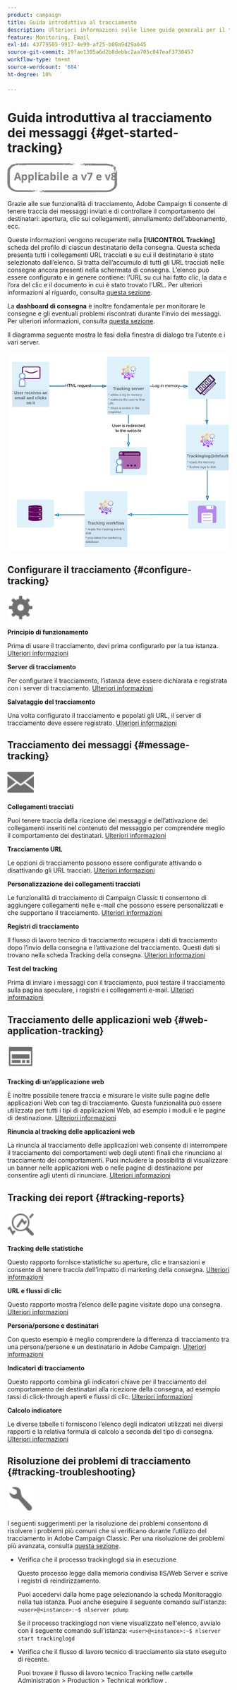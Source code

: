 ```yaml
---
product: campaign
title: Guida introduttiva al tracciamento
description: Ulteriori informazioni sulle linee guida generali per il tracciamento in Adobe Campaign Classic
feature: Monitoring, Email
exl-id: 43779505-9917-4e99-af25-b00a9d29a645
source-git-commit: 29fae1305a6d2b8debbc2aa705c047eaf3730457
workflow-type: tm+mt
source-wordcount: '684'
ht-degree: 10%

---
```


# Guida introduttiva al tracciamento dei messaggi {#get-started-tracking}

![](../../assets/common.svg)

Grazie alle sue funzionalità di tracciamento, Adobe Campaign ti consente di tenere traccia dei messaggi inviati e di controllare il comportamento dei destinatari: apertura, clic sui collegamenti, annullamento dell’abbonamento, ecc.

Queste informazioni vengono recuperate nella **[!UICONTROL Tracking]** scheda del profilo di ciascun destinatario della consegna. Questa scheda presenta tutti i collegamenti URL tracciati e su cui il destinatario è stato selezionato dall’elenco. Si tratta dell’accumulo di tutti gli URL tracciati nelle consegne ancora presenti nella schermata di consegna. L’elenco può essere configurato e in genere contiene: l’URL su cui hai fatto clic, la data e l’ora del clic e il documento in cui è stato trovato l’URL. Per ulteriori informazioni al riguardo, consulta [questa sezione](../../platform/using/editing-a-profile.md#tracking-tab).

La **dashboard di consegna** è inoltre fondamentale per monitorare le consegne e gli eventuali problemi riscontrati durante l’invio dei messaggi. Per ulteriori informazioni, consulta [questa sezione](delivery-dashboard.md).

Il diagramma seguente mostra le fasi della finestra di dialogo tra l’utente e i vari server.

![](assets/tracking-diagram.png)

## Configurare il tracciamento {#configure-tracking}

<img src="assets/do-not-localize/icon-configure.svg" width="60px">

**Principio di funzionamento**

Prima di usare il tracciamento, devi prima configurarlo per la tua istanza. [Ulteriori informazioni](../../installation/using/deploying-an-instance.md#operating-principle)

**Server di tracciamento**

Per configurare il tracciamento, l’istanza deve essere dichiarata e registrata con i server di tracciamento. [Ulteriori informazioni](../../installation/using/deploying-an-instance.md#tracking-server)

**Salvataggio del tracciamento**

Una volta configurato il tracciamento e popolati gli URL, il server di tracciamento deve essere registrato. [Ulteriori informazioni](../../installation/using/deploying-an-instance.md#saving-tracking)

## Tracciamento dei messaggi {#message-tracking}

<img src="assets/do-not-localize/icon-message-tracking.svg" width="60px">

**Collegamenti tracciati**

Puoi tenere traccia della ricezione dei messaggi e dell’attivazione dei collegamenti inseriti nel contenuto del messaggio per comprendere meglio il comportamento dei destinatari. [Ulteriori informazioni](how-to-configure-tracked-links.md)

**Tracciamento URL**

Le opzioni di tracciamento possono essere configurate attivando o disattivando gli URL tracciati. [Ulteriori informazioni](personalizing-url-tracking.md)

**Personalizzazione dei collegamenti tracciati**

Le funzionalità di tracciamento di Campaign Classic ti consentono di aggiungere collegamenti nelle e-mail che possono essere personalizzati e che supportano il tracciamento. [Ulteriori informazioni](tracking-personalized-links.md)

**Registri di tracciamento**

Il flusso di lavoro tecnico di tracciamento recupera i dati di tracciamento dopo l’invio della consegna e l’attivazione del tracciamento. Questi dati si trovano nella scheda Tracking della consegna. [Ulteriori informazioni](accessing-the-tracking-logs.md)

**Test del tracking**

Prima di inviare i messaggi con il tracciamento, puoi testare il tracciamento sulla pagina speculare, i registri e i collegamenti e-mail. [Ulteriori informazioni](testing-tracking.md)

## Tracciamento delle applicazioni web {#web-application-tracking}

<img src="assets/do-not-localize/icon-web-app.svg" width="60px">

**Tracking di un’applicazione web**

È inoltre possibile tenere traccia e misurare le visite sulle pagine delle applicazioni Web con tag di tracciamento. Questa funzionalità può essere utilizzata per tutti i tipi di applicazioni Web, ad esempio i moduli e le pagine di destinazione. [Ulteriori informazioni](../../web/using/tracking-a-web-application.md)

**Rinuncia al tracking delle applicazioni web**

La rinuncia al tracciamento delle applicazioni web consente di interrompere il tracciamento dei comportamenti web degli utenti finali che rinunciano al tracciamento dei comportamenti. Puoi includere la possibilità di visualizzare un banner nelle applicazioni web o nelle pagine di destinazione per consentire agli utenti di rinunciare. [Ulteriori informazioni](../../web/using/web-application-tracking-opt-out.md)

## Tracking dei report {#tracking-reports}

<img src="assets/do-not-localize/icon_monitor.svg" width="60px">

**Tracking delle statistiche**

Questo rapporto fornisce statistiche su aperture, clic e transazioni e consente di tenere traccia dell’impatto di marketing della consegna. [Ulteriori informazioni](../../reporting/using/delivery-reports.md#tracking-statistics)

**URL e flussi di clic**

Questo rapporto mostra l’elenco delle pagine visitate dopo una consegna. [Ulteriori informazioni](../../reporting/using/delivery-reports.md#urls-and-click-streams)

**Persona/persone e destinatari**

Con questo esempio è meglio comprendere la differenza di tracciamento tra una persona/persone e un destinatario in Adobe Campaign. [Ulteriori informazioni](../../reporting/using/person-people-recipients.md)

**Indicatori di tracciamento**

Questo rapporto combina gli indicatori chiave per il tracciamento del comportamento dei destinatari alla ricezione della consegna, ad esempio tassi di click-through aperti e flussi di clic. [Ulteriori informazioni](../../reporting/using/delivery-reports.md#tracking-indicators)

**Calcolo indicatore**

Le diverse tabelle ti forniscono l’elenco degli indicatori utilizzati nei diversi rapporti e la relativa formula di calcolo a seconda del tipo di consegna. [Ulteriori informazioni](../../reporting/using/indicator-calculation.md)

## Risoluzione dei problemi di tracciamento {#tracking-troubleshooting}

<img src="assets/do-not-localize/icon-troubleshooting.svg" width="60px">

I seguenti suggerimenti per la risoluzione dei problemi consentono di risolvere i problemi più comuni che si verificano durante l’utilizzo del tracciamento in Adobe Campaign Classic. Per una risoluzione dei problemi più avanzata, consulta [questa sezione](tracking-troubleshooting.md).

* Verifica che il processo trackinglogd sia in esecuzione

   Questo processo legge dalla memoria condivisa IIS/Web Server e scrive i registri di reindirizzamento.

   Puoi accedervi dalla home page selezionando la scheda Monitoraggio nella tua istanza. Puoi anche eseguire il seguente comando sull&#39;istanza: `<user>@<instance>:~$ nlserver pdump`

   Se il processo trackinglogd non viene visualizzato nell&#39;elenco, avvialo con il seguente comando sull&#39;istanza: `<user>@<instance>:~$ nlserver start trackinglogd`

* Verifica che il flusso di lavoro tecnico di tracciamento sia stato eseguito di recente.

   Puoi trovare il flusso di lavoro tecnico Tracking nelle cartelle Administration > Production > Technical workflow .
